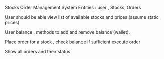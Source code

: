 Stocks Order Management System
Entities : user , Stocks, Orders

User should be able view list of available stocks and prices (assume static prices)

User balance , methods to add and remove balance (wallet).

Place order for a stock , check balance if sufficient execute order

Show all orders and their status

